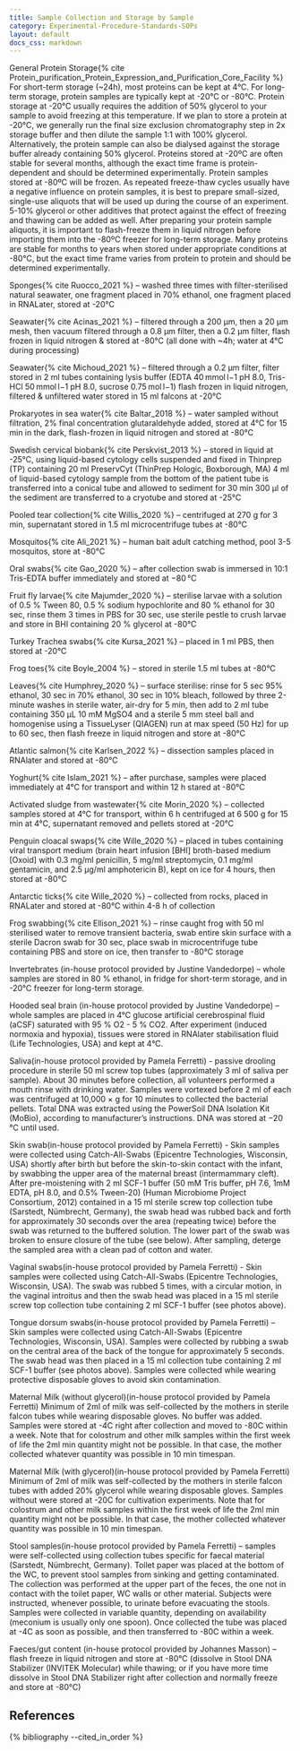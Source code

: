 ```yaml
---
title: Sample Collection and Storage by Sample
category: Experimental-Procedure-Standards-SOPs
layout: default
docs_css: markdown
---
```


General Protein Storage{% cite Protein_purification_Protein_Expression_and_Purification_Core_Facility %}
For short-term storage (~24h), most proteins can be kept at 4°C. For long-term storage, protein samples are typically kept at -20°C or -80°C.
Protein storage at -20°C usually requires the addition of 50% glycerol to your sample to avoid freezing at this temperature. If we plan to store a protein at -20°C, we generally run the final size exclusion chromatography step in 2x storage buffer and then dilute the sample 1:1 with 100% glycerol. Alternatively, the protein sample can also be dialysed against the storage buffer already containing 50% glycerol. Proteins stored at -20ºC are often stable for several months, although the exact time frame is protein-dependent and should be determined experimentally.
Protein samples stored at -80ºC will be frozen. As repeated freeze-thaw cycles usually have a negative influence on protein samples, it is best to prepare small-sized, single-use aliquots that will be used up during the course of an experiment. 5-10% glycerol or other additives that protect against the effect of freezing and thawing can be added as well. After preparing your protein sample aliquots, it is important to flash-freeze them in liquid nitrogen before importing them into the -80ºC freezer for long-term storage. Many proteins are stable for months to years when stored under appropriate conditions at -80°C, but the exact time frame varies from protein to protein and should be determined experimentally.

Sponges{% cite Ruocco_2021 %} – washed three times with filter-sterilised natural seawater, one fragment placed in 70% ethanol, one fragment placed in RNALater, stored at -20°C

Seawater{% cite Acinas_2021 %} – filtered through a 200 µm, then a 20 µm mesh, then vacuum filtered through a 0.8 µm filter, then a 0.2 µm filter, flash frozen in liquid nitrogen & stored at -80°C (all done with ~4h; water at 4°C during processing)

Seawater{% cite Michoud_2021 %} – filtered through a 0.2 µm filter, filter stored in 2 ml tubes containing lysis buffer (EDTA 40 mmol l−1 pH 8.0, Tris-HCl 50 mmol l−1 pH 8.0, sucrose 0.75 mol l−1) flash frozen in liquid nitrogen, filtered & unfiltered water stored in 15 ml falcons at -20°C

Prokaryotes in sea water{% cite Baltar_2018 %} – water sampled without filtration, 2% final concentration glutaraldehyde added, stored at 4°C for 15 min in the dark, flash-frozen in liquid nitrogen and stored at -80°C

Swedish cervical biobank{% cite Perskvist_2013 %} – stored in liquid at -25°C, using liquid-based cytology cells suspended and fixed in Thinprep (TP) containing 20 ml PreservCyt (ThinPrep Hologic, Boxborough, MA)
4 ml of liquid-based cytology sample from the bottom of the patient tube is transferred into a conical tube and allowed to sediment for 30 min
300 µl of the sediment are transferred to a cryotube and stored at -25°C

Pooled tear collection{% cite Willis_2020 %} – centrifuged at 270 g for 3 min, supernatant stored in 1.5 ml microcentrifuge tubes at -80°C

Mosquitos{% cite Ali_2021 %} – human bait adult catching method, pool 3-5 mosquitos, store at -80°C

Oral swabs{% cite Gao_2020 %} – after collection swab is immersed in 10:1 Tris-EDTA buffer immediately and stored at −80 °C

Fruit fly larvae{% cite Majumder_2020 %} – sterilise larvae with a solution of 0.5 % Tween 80, 0.5 % sodium hypochlorite and 80 % ethanol for 30 sec, rinse them 3 times in PBS for 30 sec, use sterile pestle to crush larvae and store in BHI containing 20 % glycerol at -80°C

Turkey Trachea swabs{% cite Kursa_2021 %} – placed in 1 ml PBS, then stored at -20°C

Frog toes{% cite Boyle_2004 %} – stored in sterile 1.5 ml tubes at -80°C

Leaves{% cite Humphrey_2020 %} – surface sterilise: rinse for 5 sec 95% ethanol, 30 sec in 70% ethanol, 30 sec in 10% bleach, followed by three 2-minute washes in sterile water, air-dry for 5 min, then add to 2 ml tube containing 350 µL 10 mM MgSO4 and a sterile 5 mm steel ball and homogenise using a TissueLyser (QIAGEN) run at max speed (50 Hz) for up to 60 sec, then flash freeze in liquid nitrogen and store at -80°C

Atlantic salmon{% cite Karlsen_2022 %} – dissection samples placed in RNAlater and stored at -80°C

Yoghurt{% cite Islam_2021 %} – after purchase, samples were placed immediately at 4°C for transport and within 12 h stared at -80°C

Activated sludge from wastewater{% cite Morin_2020 %} – collected samples stored at 4°C for transport, within 6 h centrifuged at 6 500 g for 15 min at 4°C, supernatant removed and pellets stored at -20°C

Penguin cloacal swaps{% cite Wille_2020 %} – placed in tubes containing viral transport medium (brain heart infusion [BHI] broth-based medium [Oxoid] with 0.3 mg/ml penicillin, 5 mg/ml streptomycin, 0.1 mg/ml gentamicin, and 2.5 μg/ml amphotericin B), kept on ice for 4 hours, then stored at -80°C

Antarctic ticks{% cite Wille_2020 %} – collected from rocks, placed in RNALater and stored at -80°C within 4-8 h of collection

Frog swabbing{% cite Ellison_2021 %} – rinse caught frog with 50 ml sterilised water to remove transient bacteria, swab entire skin surface with a sterile Dacron swab for 30 sec, place swab in microcentrifuge tube containing PBS and store on ice, then transfer to -80°C storage

Invertebrates (in-house protocol provided by Justine Vandedorpe) – whole samples are stored in 80 % ethanol, in fridge for short-term storage, and in -20°C freezer for long-term storage.

Hooded seal brain (in-house protocol provided by Justine Vandedorpe) – whole samples are placed in 4°C glucose artificial cerebrospinal fluid (aCSF) saturated with 95 % O2 - 5 % CO2. After experiment (induced normoxia and hypoxia), tissues were stored in RNAlater stabilisation fluid (Life Technologies, USA) and kept at 4°C.

Saliva(in-house protocol provided by Pamela Ferretti) - passive drooling procedure in sterile 50 ml screw top tubes (approximately 3 ml of saliva per sample). About 30 minutes before collection, all volunteers performed a mouth rinse with drinking water. Samples were vortexed before 2 ml of each was centrifuged at 10,000 × g for 10 minutes to collected the bacterial pellets. Total DNA was extracted using the PowerSoil DNA Isolation Kit (MoBio), according to manufacturer’s instructions. DNA was stored at −20 °C until used.

Skin swab(in-house protocol provided by Pamela Ferretti) - Skin samples were collected using Catch-All-Swabs (Epicentre Technologies, Wisconsin, USA) shortly after birth but before the skin-to-skin contact with the infant, by swabbing the upper area of the maternal breast (intermammary cleft). After pre-moistening with 2 ml SCF-1 buffer (50 mM Tris buffer, pH 7.6, 1mM EDTA, pH 8.0, and 0.5% Tween-20) (Human Microbiome Project Consortium, 2012) contained in a 15 ml sterile screw top collection tube (Sarstedt, Nümbrecht, Germany), the swab head was rubbed back and forth for approximately 30 seconds over the area (repeating twice) before the swab was returned to the buffered solution. The lower part of the swab was broken to ensure closure of the tube (see below). After sampling, deterge the sampled area with a clean pad of cotton and water. 

Vaginal swabs(in-house protocol provided by Pamela Ferretti) - Skin samples were collected using Catch-All-Swabs (Epicentre Technologies, Wisconsin, USA). The swab was rubbed 5 times, with a circular motion, in the vaginal introitus and then the swab head was placed in a 15 ml sterile screw top collection tube containing 2 ml SCF-1 buffer (see photos above).

Tongue dorsum swabs(in-house protocol provided by Pamela Ferretti) – Skin samples were collected using Catch-All-Swabs (Epicentre Technologies, Wisconsin, USA). Samples were collected by rubbing a swab on the central area of the back of the tongue for approximately 5 seconds. The swab head was then placed in a 15 ml collection tube containing 2 ml SCF-1 buffer (see photos above). Samples were collected while wearing protective disposable gloves to avoid skin contamination. 

Maternal Milk (without glycerol)(in-house protocol provided by Pamela Ferretti)
Minimum of 2ml of milk was self-collected by the mothers in sterile falcon tubes while wearing disposable gloves. No buffer was added. Samples were stored at -4C right after collection and moved to -80C within a week. Note that for colostrum and other milk samples within the first week of life the 2ml min quantity might not be possible. In that case, the mother collected whatever quantity was possible in 10 min timespan. 

Maternal Milk (with glycerol)(in-house protocol provided by Pamela Ferretti)
Minimum of 2ml of milk was self-collected by the mothers in sterile falcon tubes with added 20% glycerol while wearing disposable gloves. Samples without were stored at -20C for cultivation experiments. Note that for colostrum and other milk samples within the first week of life the 2ml min quantity might not be possible. In that case, the mother collected whatever quantity was possible in 10 min timespan.

Stool samples(in-house protocol provided by Pamela Ferretti) – samples were self-collected using collection tubes specific for faecal material (Sarstedt, Nümbrecht, Germany). Toilet paper was placed at the bottom of the WC, to prevent stool samples from sinking and getting contaminated. The collection was performed at the upper part of the feces, the one not in contact with the toilet paper, WC walls or other material. Subjects were instructed, whenever possible, to urinate before evacuating the stools. Samples were collected in variable quantity, depending on availability (meconium is usually only one spoon). Once collected the tube was placed at -4C as soon as possible, and then transferred to -80C within a week.  

Faeces/gut content (in-house protocol provided by Johannes Masson) – flash freeze in liquid nitrogen and store at -80°C (dissolve in Stool DNA Stabilizer (INVITEK Molecular) while thawing; or if you have more time dissolve in Stool DNA Stabilizer right after collection and normally freeze and store at -80°C) 

## References
{% bibliography --cited_in_order %}
